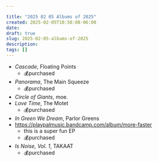 ```yaml
---

title: "2025 02 05 Albums of 2025"
created: 2025-02-05T10:50:08-06:00
date: 
draft: true
slug: 2025-02-05-albums-of-2025
description: 
tags: []
---
```


- _Cascade_, Floating Points
  - 💰purchased
- _Panorama_, The Main Squeeze
  - 💰purchased
- _Circle of Giants_, moe.
- _Love Time_, The Motet
  - 💰purchased
- _In Green We Dream_, Parlor Greens
- https://playpalmusic.bandcamp.com/album/more-faster
  - this is a super fun EP
  - 💰purchased
- _Is Noise, Vol. 1_, TAKAAT
  - 💰purchased
